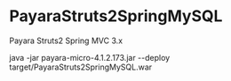 # PayaraStruts2SpringMySQL
Payara Struts2 Spring MVC 3.x  


java -jar payara-micro-4.1.2.173.jar --deploy target/PayaraStruts2SpringMySQL.war  


 



